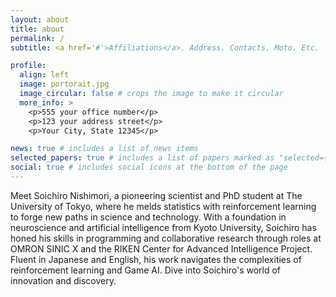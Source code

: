 ```yaml
---
layout: about
title: about
permalink: /
subtitle: <a href='#'>Affiliations</a>. Address. Contacts. Moto. Etc.

profile:
  align: left
  image: portorait.jpg
  image_circular: false # crops the image to make it circular
  more_info: >
    <p>555 your office number</p>
    <p>123 your address street</p>
    <p>Your City, State 12345</p>

news: true # includes a list of news items
selected_papers: true # includes a list of papers marked as "selected={true}"
social: true # includes social icons at the bottom of the page
---
```


Meet Soichiro Nishimori, a pioneering scientist and PhD student at The University of Tokyo, where he melds statistics with reinforcement learning to forge new paths in science and technology. With a foundation in neuroscience and artificial intelligence from Kyoto University, Soichiro has honed his skills in programming and collaborative research through roles at OMRON SINIC X and the RIKEN Center for Advanced Intelligence Project. Fluent in Japanese and English, his work navigates the complexities of reinforcement learning and Game AI. Dive into Soichiro's world of innovation and discovery.
